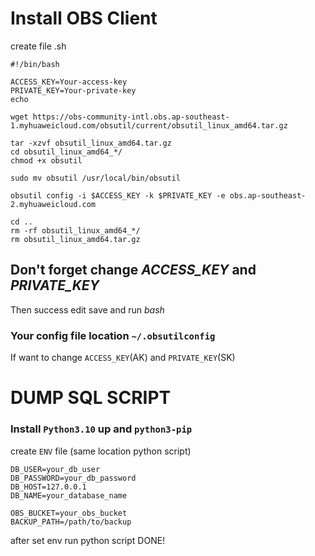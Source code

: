 # Install OBS Client

create file .sh
```
#!/bin/bash

ACCESS_KEY=Your-access-key
PRIVATE_KEY=Your-private-key
echo 

wget https://obs-community-intl.obs.ap-southeast-1.myhuaweicloud.com/obsutil/current/obsutil_linux_amd64.tar.gz

tar -xzvf obsutil_linux_amd64.tar.gz
cd obsutil_linux_amd64_*/
chmod +x obsutil

sudo mv obsutil /usr/local/bin/obsutil

obsutil config -i $ACCESS_KEY -k $PRIVATE_KEY -e obs.ap-southeast-2.myhuaweicloud.com

cd ..
rm -rf obsutil_linux_amd64_*/
rm obsutil_linux_amd64.tar.gz
```

## Don't forget change *ACCESS_KEY* and *PRIVATE_KEY*
Then success edit save and run *bash*

### Your config file location `~/.obsutilconfig`
If want to change `ACCESS_KEY`(AK) and `PRIVATE_KEY`(SK)

# DUMP SQL SCRIPT
### Install `Python3.10` up and `python3-pip`

create `ENV` file (same location python script)
```
DB_USER=your_db_user
DB_PASSWORD=your_db_password
DB_HOST=127.0.0.1
DB_NAME=your_database_name

OBS_BUCKET=your_obs_bucket
BACKUP_PATH=/path/to/backup
```

after set env run python script DONE!
